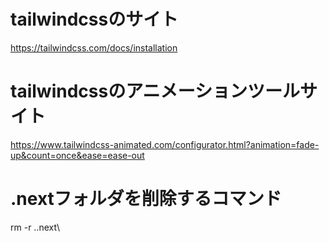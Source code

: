 # tailwindcssのサイト
https://tailwindcss.com/docs/installation

# tailwindcssのアニメーションツールサイト
https://www.tailwindcss-animated.com/configurator.html?animation=fade-up&count=once&ease=ease-out

# .nextフォルダを削除するコマンド
rm -r .\.next\ 